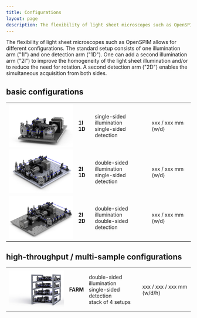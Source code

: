 ```yaml
---
title: Configurations
layout: page
description: The flexibility of light sheet microscopes such as OpenSPIM allows for different configurations 
---
```

The flexibility of light sheet microscopes such as OpenSPIM allows for different configurations. The standard setup consists of one illumination arm ("1I") and one detection arm ("1D"). One can add a second illumination arm ("2I") to improve the homogeneity of the light sheet illumination and/or to reduce the need for rotation. A second detection arm ("2D") enables the simultaneous acquisition from both sides.

## basic configurations

<table>
<tbody>
<tr class="odd">
<td><img src="images/1I_1D_OpenSPIM_03.jpg" title="1I_1D_OpenSPIM_03.jpg" width="250" alt="" /></td>
<td><p><strong>1I 1D</strong></p></td>
<td><p>single-sided illumination<br/>
single-sided detection</p></td>
<td><p>xxx / xxx mm (w/d)</p></td>
</tr>
<tr class="even">
<td><img src="images/2I_1D_OpenSPIM_02.jpg" title="2I_1D_OpenSPIM_02.jpg" width="250" alt="" /></td>
<td><p><strong>2I 1D</strong></p></td>
<td><p>double-sided illumination<br />
single-sided detection</p></td>
<td><p>xxx / xxx mm (w/d)</p></td>
</tr>
<tr class="odd">
<td><img src="images/2I_2D_OpenSPIM_02.jpg" title="2I_2D_OpenSPIM_02.jpg" width="250" alt="" /></td>
<td><p><strong>2I 2D</strong></p></td>
<td><p>double-sided illumination<br />
double-sided detection</p></td>
<td><p>xxx / xxx mm (w/d)</p></td>
</tr>
</tbody>
</table>

## high-throughput / multi-sample configurations

<table>
<tbody>
<tr class="odd">
<td><img src="images/2I_1D_OpenSPIM_farm_02.jpg" title="2I_1D_OpenSPIM_farm_02.jpg" width="250" alt="" /></td>
<td><p><strong>FARM</strong></p></td>
<td><p>double-sided illumination<br />
single-sided detection<br />
stack of 4 setups</p></td>
<td><p>xxx / xxx / xxx mm (w/d/h)</p></td>
</tr>
</tbody>
</table>
